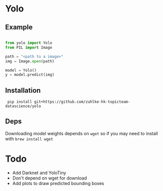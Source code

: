 # Yolo



## Example 


```python

from yolo import Yolo
from PIL import Image

path = "<path to a image>"
img = Image.open(path)

model = Yolo()
y = model.predict(img)

```

## Installation


```
 pip install git+https://github.com/zuhlke-hk-topicteam-datascience/yolo
```

## Deps

Downloading model weights depends on  `wget` so if you may need to install with `brew install wget`


# Todo

* Add Darknet and YoloTiny
* Don't depend on wget for download
* Add plots to draw predicted bounding boxes
